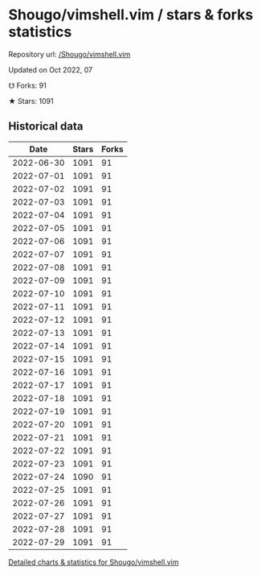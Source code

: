 # Shougo/vimshell.vim / stars & forks statistics

Repository url: [/Shougo/vimshell.vim](https://github.com/Shougo/vimshell.vim)

Updated on Oct 2022, 07

☋ Forks: 91

★ Stars: 1091

## Historical data
| Date | Stars | Forks |
|------|-------|-------|
| 2022-06-30 | 1091 | 91 | 
| 2022-07-01 | 1091 | 91 | 
| 2022-07-02 | 1091 | 91 | 
| 2022-07-03 | 1091 | 91 | 
| 2022-07-04 | 1091 | 91 | 
| 2022-07-05 | 1091 | 91 | 
| 2022-07-06 | 1091 | 91 | 
| 2022-07-07 | 1091 | 91 | 
| 2022-07-08 | 1091 | 91 | 
| 2022-07-09 | 1091 | 91 | 
| 2022-07-10 | 1091 | 91 | 
| 2022-07-11 | 1091 | 91 | 
| 2022-07-12 | 1091 | 91 | 
| 2022-07-13 | 1091 | 91 | 
| 2022-07-14 | 1091 | 91 | 
| 2022-07-15 | 1091 | 91 | 
| 2022-07-16 | 1091 | 91 | 
| 2022-07-17 | 1091 | 91 | 
| 2022-07-18 | 1091 | 91 | 
| 2022-07-19 | 1091 | 91 | 
| 2022-07-20 | 1091 | 91 | 
| 2022-07-21 | 1091 | 91 | 
| 2022-07-22 | 1091 | 91 | 
| 2022-07-23 | 1091 | 91 | 
| 2022-07-24 | 1090 | 91 | 
| 2022-07-25 | 1091 | 91 | 
| 2022-07-26 | 1091 | 91 | 
| 2022-07-27 | 1091 | 91 | 
| 2022-07-28 | 1091 | 91 | 
| 2022-07-29 | 1091 | 91 | 


[Detailed charts & statistics for Shougo/vimshell.vim](https://reviewgithub.com/rep/Shougo/vimshell.vim)
